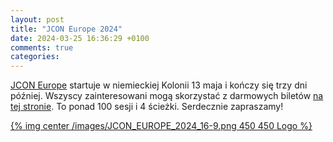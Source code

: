 ```yaml
---
layout: post
title: "JCON Europe 2024"
date: 2024-03-25 16:36:29 +0100
comments: true
categories: 
---
```


<a href="https://2024.europe.jcon.one/" target="_blank">JCON Europe</a> startuje w niemieckiej Kolonii 13 maja i kończy się trzy dni później. Wszyscy zainteresowani mogą skorzystać z darmowych biletów <a href=" https://bit.ly/jcon24-eu-jug-p-m" target="_blank">na tej stronie</a>. To ponad 100 sesji i 4 ścieżki. Serdecznie zapraszamy!

[{% img center /images/JCON_EUROPE_2024_16-9.png 450 450 Logo %}](https://2024.europe.jcon.one/)

